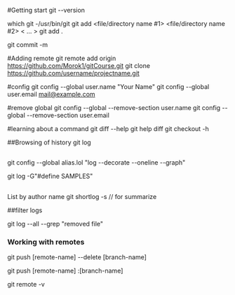 #Getting start
git --version

which git  -/usr/bin/git
git add <file/directory name #1> <file/directory name #2> < ... >
git add .

git commit -m

#Adding remote
git remote add origin https://github.com/Morok1/gitCourse.git
git clone https://github.com/username/projectname.git

#config
git config --global user.name "Your Name"
git config --global user.email mail@example.com

#remove global
git config --global --remove-section user.name
git config --global --remove-section user.email

#learning about a command
git diff --help
git help diff
git checkout -h

##Browsing of history 
git log

##
git config --global alias.lol "log --decorate --oneline --graph"

 git log -G"#define SAMPLES"
 
 ##
List by author name
git shortlog -s // for summarize


##filter logs

git log --all --grep "removed file"



### Working with remotes

git push [remote-name] --delete [branch-name]

git push [remote-name] :[branch-name]


git remote -v


 




